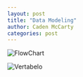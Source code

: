 ```yaml
---
layout: post
title: "Data Modeling"
author: Caden McCarty
categories: post
---
```


![FlowChart](C:\Users\caden\OneDrive\Databases\blog\assets\Flowchart.png)


![Vertabelo](Vertabelo.png)


